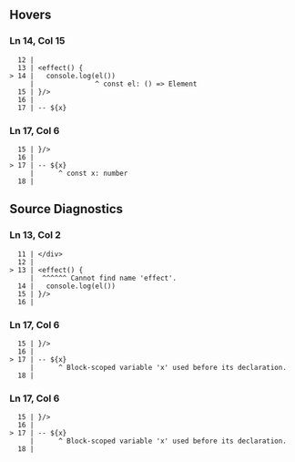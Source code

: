 ## Hovers
### Ln 14, Col 15
```marko
  12 |
  13 | <effect() {
> 14 |   console.log(el())
     |               ^ const el: () => Element
  15 | }/>
  16 |
  17 | -- ${x}
```

### Ln 17, Col 6
```marko
  15 | }/>
  16 |
> 17 | -- ${x}
     |      ^ const x: number
  18 |
```

## Source Diagnostics
### Ln 13, Col 2
```marko
  11 | </div>
  12 |
> 13 | <effect() {
     |  ^^^^^^ Cannot find name 'effect'.
  14 |   console.log(el())
  15 | }/>
  16 |
```

### Ln 17, Col 6
```marko
  15 | }/>
  16 |
> 17 | -- ${x}
     |      ^ Block-scoped variable 'x' used before its declaration.
  18 |
```

### Ln 17, Col 6
```marko
  15 | }/>
  16 |
> 17 | -- ${x}
     |      ^ Block-scoped variable 'x' used before its declaration.
  18 |
```

